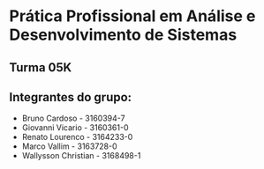 # Prática Profissional em Análise e Desenvolvimento de Sistemas

## Turma 05K

## Integrantes do grupo:

* Bruno Cardoso - 3160394-7
* Giovanni Vicario - 3160361-0
* Renato Lourenco - 3164233-0 
* Marco Vallim - 3163728-0
* Wallysson Christian - 3168498-1
